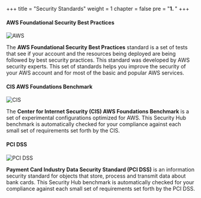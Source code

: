 +++
title = "Security Standards"
weight = 1
chapter = false
pre = "<b>1. </b>"
+++

#### AWS Foundational Security Best Practices

![AWS](../../../images/1/aws.png?width=30pc)

The **AWS Foundational Security Best Practices** standard is a set of tests that see if your account and the resources being deployed are being followed by best security practices. This standard was developed by AWS security experts. This set of standards helps you improve the security of your AWS account and for most of the basic and popular AWS services.

#### CIS AWS Foundations Benchmark

![CIS](../../../images/1/cis.png?width=30pc)

The **Center for Internet Security (CIS) AWS Foundations Benchmark** is a set of experimental configurations optimized for AWS. This Security Hub benchmark is automatically checked for your compliance against each small set of requirements set forth by the CIS.

#### PCI DSS

![PCI DSS](../../../images/1/pcids.png?width=20pc)

**Payment Card Industry Data Security Standard (PCI DSS)** is an information security standard for objects that store, process and transmit data about bank cards. This Security Hub benchmark is automatically checked for your compliance against each small set of requirements set forth by the PCI DSS.